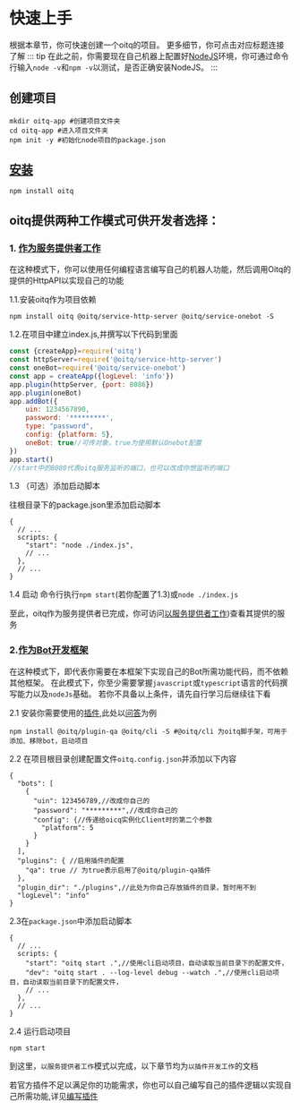 # 快速上手
根据本章节，你可快速创建一个oitq的项目。
更多细节，你可点击对应标题连接了解
::: tip
在此之前，你需要现在自己机器上配置好[NodeJS](https://nodejs.org/)环境，你可通过命令行输入`node -v`和`npm -v`以测试，是否正确安装NodeJS。
:::
## 创建项目
```shell
mkdir oitq-app #创建项目文件夹
cd oitq-app #进入项目文件夹
npm init -y #初始化node项目的package.json
```
## [安装](/start/install)
```shell
npm install oitq
```
## oitq提供两种工作模式可供开发者选择：

### 1. [作为服务提供者工作](/start/server)
在这种模式下，你可以使用任何编程语言编写自己的机器人功能，然后调用Oitq的提供的HttpAPI以实现自己的功能

1.1.安装oitq作为项目依赖
```shell
npm install oitq @oitq/service-http-server @oitq/service-onebot -S
```
1.2.在项目中建立index.js,并撰写以下代码到里面
```javascript
const {createApp}=require('oitq')
const httpServer=require('@oitq/service-http-server')
const oneBot=require('@oitq/service-onebot')
const app = createApp({logLevel: 'info'})
app.plugin(httpServer, {port: 8086})
app.plugin(oneBot)
app.addBot({
    uin: 1234567890,
    password: '*********',
    type: "password",
    config: {platform: 5},
    oneBot: true//可传对象，true为使用默认Onebot配置
})
app.start()
//start中的8080代表oitq服务监听的端口，也可以改成你想监听的端口
```
1.3 （可选）添加启动脚本

往根目录下的package.json里添加启动脚本
```json5
{
  // ...
  scripts: {
    "start": "node ./index.js",
    // ...
  },
  // ...
}
```
1.4 启动
命令行执行`npm start`(若你配置了1.3)或`node ./index.js`

至此，oitq作为服务提供者已完成，你可访问[以服务提供者工作](/start/server))查看其提供的服务

### 2.[作为Bot开发框架](/start/framework)
在这种模式下，即代表你需要在本框架下实现自己的Bot所需功能代码，而不依赖其他框架。
在此模式下，你至少需要掌握`javascript`或`typescript`语言的代码撰写能力以及`nodeJs`基础。
若你不具备以上条件，请先自行学习后继续往下看

2.1 安装你需要使用的[插件](/plugins/),此处以[问答](/plugins/qa)为例
```shell
npm install @oitq/plugin-qa @oitq/cli -S #@oitq/cli 为oitq脚手架，可用于添加、移除bot，启动项目
```
2.2 在项目根目录创建配置文件`oitq.config.json`并添加以下内容

```json5
{
  "bots": [
    {
      "uin": 123456789,//改成你自己的
      "password": "*********",//改成你自己的
      "config": {//传递给oicq实例化Client时的第二个参数
        "platform": 5
      }
    }
  ],
  "plugins": { //启用插件的配置
    "qa": true // 为true表示启用了@oitq/plugin-qa插件
  },
  "plugin_dir": "./plugins",//此处为你自己存放插件的目录，暂时用不到
  "logLevel": "info"
}
```
2.3在`package.json`中添加启动脚本
```json5
{
  // ...
  scripts: {
    "start": "oitq start .",//使用cli启动项目，自动读取当前目录下的配置文件，
    "dev": "oitq start . --log-level debug --watch .",//使用cli启动项目，自动读取当前目录下的配置文件，
    // ...
  },
  // ...
}
```
2.4 运行启动项目
```shell
npm start
```

到这里，`以服务提供者工作`模式以完成，以下章节均为`以插件开发工作`的文档

若官方插件不足以满足你的功能需求，你也可以自己编写自己的插件逻辑以实现自己所需功能,详见[编写插件](/start/plugin)
